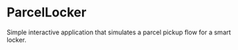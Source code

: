 # ParcelLocker
Simple interactive application that simulates a parcel pickup flow for a smart locker.
